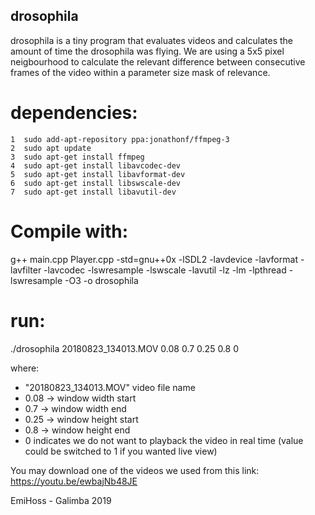 ## drosophila
drosophila is a tiny program that evaluates videos and calculates the amount of time the drosophila was flying. We are using a 5x5 pixel neigbourhood to calculate the relevant difference between consecutive frames of the video within a parameter size mask of relevance.
# dependencies:
    1  sudo add-apt-repository ppa:jonathonf/ffmpeg-3
    2  sudo apt update
    3  sudo apt-get install ffmpeg
    4  sudo apt-get install libavcodec-dev
    5  sudo apt-get install libavformat-dev
    6  sudo apt-get install libswscale-dev
    7  sudo apt-get install libavutil-dev

# Compile with:
g++ main.cpp Player.cpp -std=gnu++0x -lSDL2 -lavdevice -lavformat -lavfilter -lavcodec -lswresample -lswscale -lavutil -lz -lm -lpthread -lswresample -O3 -o drosophila


# run:

./drosophila 20180823_134013.MOV 0.08 0.7 0.25 0.8 0

where:
* "20180823_134013.MOV" video file name
* 0.08 -> window width start 
* 0.7 -> window width end
* 0.25 -> window height start
* 0.8 -> window height end
* 0 indicates we do not want to playback the video in real time (value could be switched to 1 if you wanted live view)


You may download one of the videos we used from this link: https://youtu.be/ewbajNb48JE


EmiHoss - Galimba 2019
